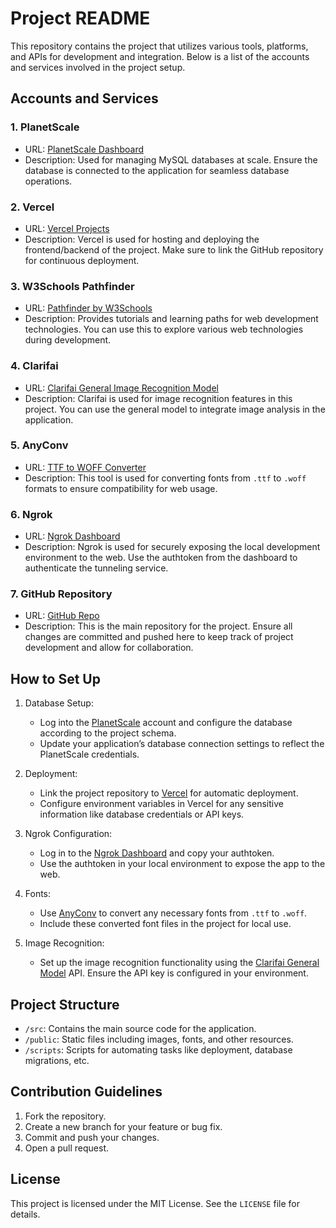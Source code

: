 # Project README

This repository contains the project that utilizes various tools, platforms, and APIs for development and integration. Below is a list of the accounts and services involved in the project setup.

## Accounts and Services

### 1. PlanetScale
   - URL: [PlanetScale Dashboard](https://app.planetscale.com/jaymeajarns/welcome)
   - Description: Used for managing MySQL databases at scale. Ensure the database is connected to the application for seamless database operations.

### 2. Vercel
   - URL: [Vercel Projects](https://vercel.com/mr-potatoes-projects)
   - Description: Vercel is used for hosting and deploying the frontend/backend of the project. Make sure to link the GitHub repository for continuous deployment.

### 3. W3Schools Pathfinder
   - URL: [Pathfinder by W3Schools](https://pathfinder.w3schools.com/)
   - Description: Provides tutorials and learning paths for web development technologies. You can use this to explore various web technologies during development.

### 4. Clarifai
   - URL: [Clarifai General Image Recognition Model](https://clarifai.com/clarifai/main/models/general-image-recognition)
   - Description: Clarifai is used for image recognition features in this project. You can use the general model to integrate image analysis in the application.

### 5. AnyConv
   - URL: [TTF to WOFF Converter](https://anyconv.com/ttf-to-woff-converter/)
   - Description: This tool is used for converting fonts from `.ttf` to `.woff` formats to ensure compatibility for web usage.

### 6. Ngrok
   - URL: [Ngrok Dashboard](https://dashboard.ngrok.com/get-started/your-authtoken)
   - Description: Ngrok is used for securely exposing the local development environment to the web. Use the authtoken from the dashboard to authenticate the tunneling service.

### 7. GitHub Repository
   - URL: [GitHub Repo](https://github.com/Mr-Potatoe)
   - Description: This is the main repository for the project. Ensure all changes are committed and pushed here to keep track of project development and allow for collaboration.

## How to Set Up

1. Database Setup:
   - Log into the [PlanetScale](https://app.planetscale.com/jaymeajarns/welcome) account and configure the database according to the project schema.
   - Update your application’s database connection settings to reflect the PlanetScale credentials.

2. Deployment:
   - Link the project repository to [Vercel](https://vercel.com/mr-potatoes-projects) for automatic deployment.
   - Configure environment variables in Vercel for any sensitive information like database credentials or API keys.

3. Ngrok Configuration:
   - Log in to the [Ngrok Dashboard](https://dashboard.ngrok.com/get-started/your-authtoken) and copy your authtoken.
   - Use the authtoken in your local environment to expose the app to the web.

4. Fonts:
   - Use [AnyConv](https://anyconv.com/ttf-to-woff-converter/) to convert any necessary fonts from `.ttf` to `.woff`.
   - Include these converted font files in the project for local use.

5. Image Recognition:
   - Set up the image recognition functionality using the [Clarifai General Model](https://clarifai.com/clarifai/main/models/general-image-recognition) API. Ensure the API key is configured in your environment.

## Project Structure

- `/src`: Contains the main source code for the application.
- `/public`: Static files including images, fonts, and other resources.
- `/scripts`: Scripts for automating tasks like deployment, database migrations, etc.

## Contribution Guidelines

1. Fork the repository.
2. Create a new branch for your feature or bug fix.
3. Commit and push your changes.
4. Open a pull request.

## License

This project is licensed under the MIT License. See the `LICENSE` file for details.
